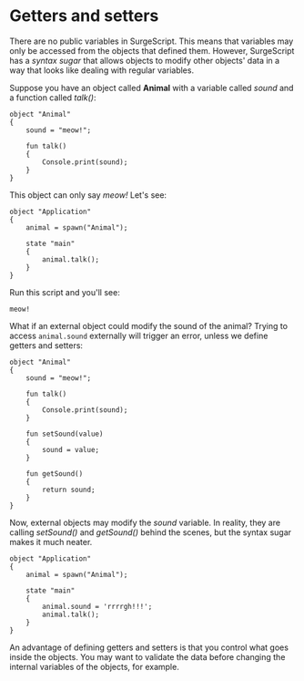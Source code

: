 Getters and setters
===================

There are no public variables in SurgeScript. This means that variables may only be accessed from the objects that defined them. However, SurgeScript has a *syntax sugar* that allows objects to modify other objects' data in a way that looks like dealing with regular variables.

Suppose you have an object called **Animal** with a variable called *sound* and a function called *talk()*:

```
object "Animal"
{
    sound = "meow!";

    fun talk()
    {
        Console.print(sound);
    }
}
```

This object can only say *meow!* Let's see:

```
object "Application"
{
    animal = spawn("Animal");

    state "main"
    {
        animal.talk();
    }
}
```

Run this script and you'll see:

```
meow!
```

What if an external object could modify the sound of the animal? Trying to access `animal.sound` externally will trigger an error, unless we define getters and setters:

```
object "Animal"
{
    sound = "meow!";

    fun talk()
    {
        Console.print(sound);
    }

    fun setSound(value)
    {
        sound = value;
    }

    fun getSound()
    {
        return sound;
    }
}
```

Now, external objects may modify the *sound* variable. In reality, they are calling *setSound()* and *getSound()* behind the scenes, but the syntax sugar makes it much neater.

```
object "Application"
{
    animal = spawn("Animal");

    state "main"
    {
        animal.sound = 'rrrrgh!!!';
        animal.talk();
    }
}
```

An advantage of defining getters and setters is that you control what goes inside the objects. You may want to validate the data before changing the internal variables of the objects, for example.